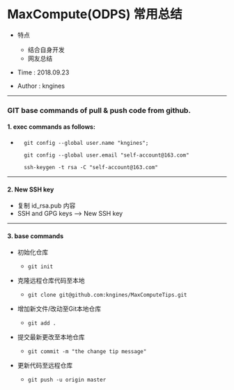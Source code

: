 # MaxCompute(ODPS) 常用总结
- 特点
    - 结合自身开发
    - 网友总结

- Time : 2018.09.23
- Author : kngines

---
### GIT base commands of pull & push code from github.

#### 1. exec commands as follows:
- ```
    git config --global user.name "kngines";

    git config --global user.email "self-account@163.com"

    ssh-keygen -t rsa -C "self-account@163.com"

    ```

---

#### 2. New SSH key
- 复制 id_rsa.pub 内容
- SSH and GPG keys --> New SSH key

---

#### 3. base commands
- 初始化仓库
    - ``` git init ```

- 克隆远程仓库代码至本地
    - ``` git clone git@github.com:kngines/MaxComputeTips.git ``` 

- 增加新文件/改动至Git本地仓库
    - ``` git add . ```

- 提交最新更改至本地仓库
    - ``` git commit -m "the change tip message" ```
    
- 更新代码至远程仓库
    - ``` git push -u origin master ```